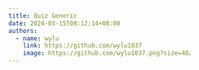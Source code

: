 ```yaml
---
title: Quiz Generic
date: 2024-03-15T08:12:14+08:00
authors:
  - name: wylu
    link: https://github.com/wylu1037
    image: https://github.com/wylu1037.png?size=40。
---
```

